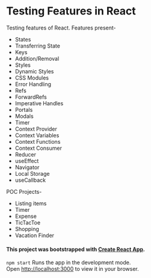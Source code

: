 # Testing Features in React

Testing features of React. Features present-
- States
- Transferring State
- Keys
- Addition/Removal
- Styles
- Dynamic Styles
- CSS Modules
- Error Handling
- Refs
- ForwardRefs
- Imperative Handles
- Portals
- Modals
- Timer
- Context Provider
- Context Variables
- Context Functions
- Context Consumer
- Reducer
- useEffect
- Navigator
- Local Storage
- useCallback

POC Projects-
- Listing items
- Timer
- Expense
- TicTacToe
- Shopping
- Vacation Finder

#### This project was bootstrapped with [Create React App](https://github.com/facebook/create-react-app).
`npm start`
Runs the app in the development mode.\
Open [http://localhost:3000](http://localhost:3000) to view it in your browser.
